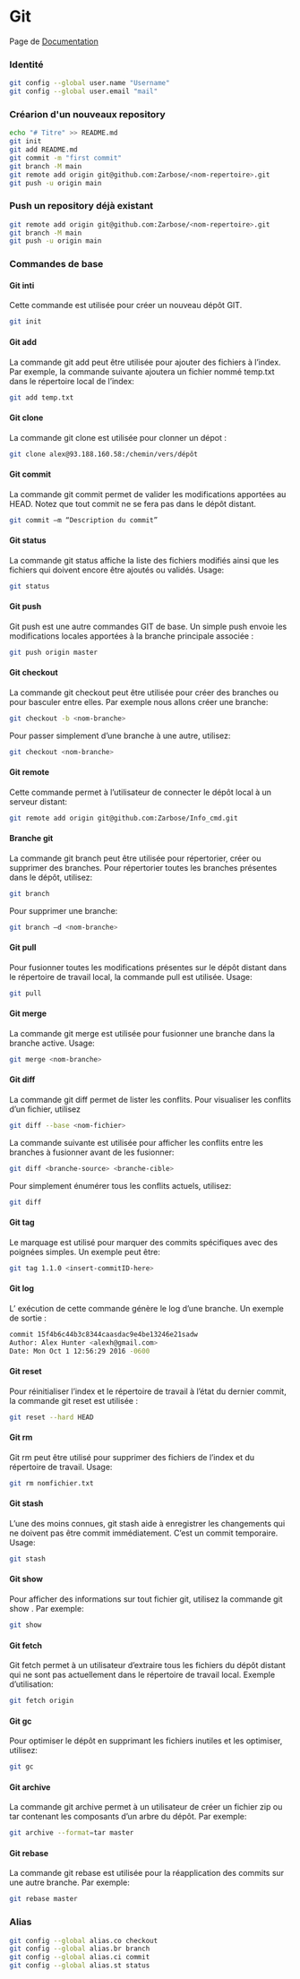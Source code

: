 # Git
Page de [Documentation](https://git-scm.com/doc)

### Identité
```bash
git config --global user.name "Username"
git config --global user.email "mail"
```

### Créarion d'un nouveaux repository
```bash
echo "# Titre" >> README.md
git init
git add README.md
git commit -m "first commit"
git branch -M main
git remote add origin git@github.com:Zarbose/<nom-repertoire>.git
git push -u origin main
```

### Push un repository déjà existant
```bash
git remote add origin git@github.com:Zarbose/<nom-repertoire>.git
git branch -M main
git push -u origin main
```

### Commandes de base
#### Git inti
Cette commande est utilisée pour créer un nouveau dépôt GIT.
```bash
git init
```

#### Git add
La commande git add peut être utilisée pour ajouter des fichiers à l’index. Par exemple, la commande suivante ajoutera un fichier nommé temp.txt dans le répertoire local de l’index: 
```bash
git add temp.txt
```

#### Git clone
La commande git clone est utilisée pour clonner un dépot :
```bash
git clone alex@93.188.160.58:/chemin/vers/dépôt
```

#### Git commit
La commande git commit permet de valider les modifications apportées au HEAD. Notez que tout commit ne se fera pas dans le dépôt distant. 
```bash
git commit –m “Description du commit”
```

#### Git status
La commande git status affiche la liste des fichiers modifiés ainsi que les fichiers qui doivent encore être ajoutés ou validés. Usage: 
```bash
git status
```

#### Git push
Git push est une autre commandes GIT de base. Un simple push envoie les modifications locales apportées à la branche principale associée : 
```bash
git push origin master
```

#### Git checkout
La commande git checkout peut être utilisée pour créer des branches ou pour basculer entre elles. Par exemple nous allons créer une branche: 
```bash
git checkout -b <nom-branche>
```
Pour passer simplement d’une branche à une autre, utilisez: 
```bash
git checkout <nom-branche>
```

#### Git remote
Cette commande permet à l’utilisateur de connecter le dépôt local à un serveur distant:
```bash
git remote add origin git@github.com:Zarbose/Info_cmd.git
```

#### Branche git
La commande git branch peut être utilisée pour répertorier, créer ou supprimer des branches. Pour répertorier toutes les branches présentes dans le dépôt, utilisez: 
```bash
git branch
```
Pour supprimer une branche: 
```bash
git branch –d <nom-branche>
```

#### Git pull
Pour fusionner toutes les modifications présentes sur le dépôt distant dans le répertoire de travail local, la commande pull est utilisée. Usage: 
```bash
git pull
```

#### Git merge
La commande git merge est utilisée pour fusionner une branche dans la branche active. Usage: 
```bash
git merge <nom-branche>
```

#### Git diff
La commande git diff permet de lister les conflits. Pour visualiser les conflits d’un fichier, utilisez 
```bash
git diff --base <nom-fichier>
```
La commande suivante est utilisée pour afficher les conflits entre les branches à fusionner avant de les fusionner: 
```bash
git diff <branche-source> <branche-cible>
```
Pour simplement énumérer tous les conflits actuels, utilisez: 
```bash
git diff
```

#### Git tag
Le marquage est utilisé pour marquer des commits spécifiques avec des poignées simples. Un exemple peut être:
```bash
git tag 1.1.0 <insert-commitID-here>
```

#### Git log
L’ exécution de cette commande génère le log d’une branche. Un exemple de sortie : 
```bash
commit 15f4b6c44b3c8344caasdac9e4be13246e21sadw 
Author: Alex Hunter <alexh@gmail.com> 
Date: Mon Oct 1 12:56:29 2016 -0600
```

#### Git reset
Pour réinitialiser l’index et le répertoire de travail à l’état du dernier commit, la commande git reset est utilisée : 
```bash
git reset --hard HEAD
```

#### Git rm
Git rm peut être utilisé pour supprimer des fichiers de l’index et du répertoire de travail. Usage: 
```bash
git rm nomfichier.txt
```

#### Git stash
L’une des moins connues, git stash aide à enregistrer les changements qui ne doivent pas être commit immédiatement. C’est un commit temporaire. Usage:
```bash
git stash
``` 

#### Git show
Pour afficher des informations sur tout fichier git, utilisez la commande git show . Par exemple: 
```bash
git show
``` 

#### Git fetch
Git fetch permet à un utilisateur d’extraire tous les fichiers du dépôt distant qui ne sont pas actuellement dans le répertoire de travail local. Exemple d’utilisation: 
```bash
git fetch origin
``` 

#### Git gc
Pour optimiser le dépôt en supprimant les fichiers inutiles et les optimiser, utilisez:
```bash
git gc
``` 

#### Git archive
La commande git archive permet à un utilisateur de créer un fichier zip ou tar contenant les composants d’un arbre du dépôt. Par exemple: 
```bash
git archive --format=tar master
``` 

#### Git rebase
La commande git rebase est utilisée pour la réapplication des commits sur une autre branche. Par exemple: 
```bash
git rebase master
``` 

### Alias
```bash
git config --global alias.co checkout
git config --global alias.br branch
git config --global alias.ci commit
git config --global alias.st status
```
